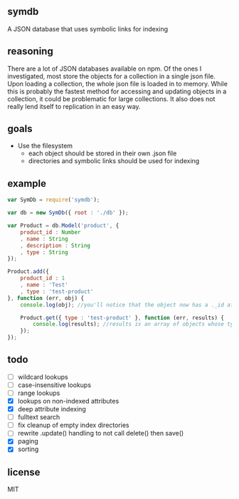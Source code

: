 symdb
-----

A JSON database that uses symbolic links for indexing

reasoning
---------

There are a lot of JSON databases available on npm. Of the ones I investigated,
most store the objects for a collection in a single json file. Upon loading a
collection, the whole json file is loaded in to memory. While this is probably
the fastest method for accessing and updating objects in a collection, it could
be problematic for large collections. It also does not really lend itself to
replication in an easy way.

goals
-----

- Use the filesystem
  - each object should be stored in their own .json file
  - directories and symbolic links should be used for indexing

example
-------

```js
var SymDb = require('symdb');

var db = new SymDb({ root : './db' });

var Product = db.Model('product', {
    product_id : Number
    , name : String
    , description : String
    , type : String
});

Product.add({
    product_id : 1
    , name : 'Test'
    , type : 'test-product'
}, function (err, obj) {
    console.log(obj); //you'll notice that the object now has a ._id attribute that is a uuid

    Product.get({ type : 'test-product' }, function (err, results) {
        console.log(results); //results is an array of objects whose type value is 'test-product'
    });
});
```

todo
----

- [ ] wildcard lookups
- [ ] case-insensitive lookups
- [ ] range lookups
- [x] lookups on non-indexed attributes
- [x] deep attribute indexing
- [ ] fulltext search
- [ ] fix cleanup of empty index directories
- [ ] rewrite .update() handling to not call delete() then save()
- [x] paging
- [x] sorting

license
-------

MIT